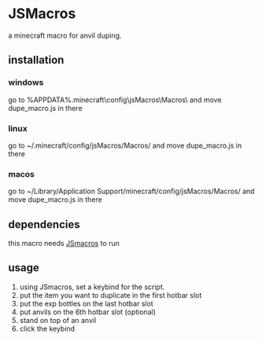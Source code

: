 # JSMacros

a minecraft macro for anvil duping.

## installation

### windows
go to %APPDATA%\.minecraft\config\jsMacros\Macros\ and move dupe_macro.js in there
### linux
go to ~/.minecraft/config/jsMacros/Macros/ and move dupe_macro.js in there
### macos
go to ~/Library/Application Support/minecraft/config/jsMacros/Macros/ and move dupe_macro.js in there

## dependencies
this macro needs [JSmacros](https://github.com/JsMacros/JsMacros) to run

## usage

1. using JSmacros, set a keybind for the script.
2. put the item you want to duplicate in the first hotbar slot
3. put the exp bottles on the last hotbar slot
4. put anvils on the 6th hotbar slot (optional)
5. stand on top of an anvil
6. click the keybind
